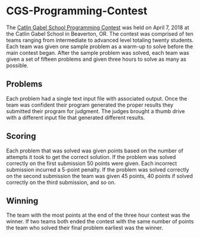 # CGS-Programming-Contest

The [Catlin Gabel School Programming Contest](https://teamscode.com/contests/spring-cgs-programming-contest/)
was held on April 7, 2018 at the Catlin Gabel School in Beaverton, OR. The
contest was comprised of ten teams ranging from intermediate to advanced
level totaling twenty students. Each team was given one sample problem as a
warm-up to solve before the main contest began. After the sample problem was
solved, each team was given a set of fifteen problems and given three hours to
solve as many as possible.

## Problems ##

Each problem had a single text input file with associated output. Once the
team was confident their program generated the proper results they submitted
their program for judgment. The judges brought a thumb drive with a different
input file that generated different results.

## Scoring ##

Each problem that was solved was given points based on the number of attempts
it took to get the correct solution. If the problem was solved correctly on the
first submission 50 points were given. Each incorrect submission incurred a
5-point penalty. If the problem was solved correctly on the second submission
the team was given 45 points, 40 points if solved correctly on the third
submission, and so on.

## Winning ##

The team with the most points at the end of the three hour contest was the
winner. If two teams both ended the contest with the same number of points the
team who solved their final problem earliest was the winner.
